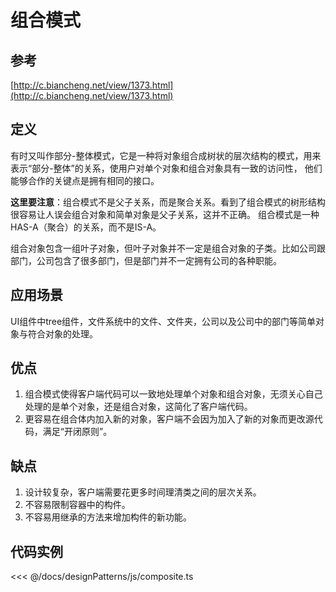 # 组合模式

## 参考

[http://c.biancheng.net/view/1373.html](http://c.biancheng.net/view/1373.html)

## 定义

有时又叫作部分-整体模式，它是一种将对象组合成树状的层次结构的模式，用来表示“部分-整体”的关系，使用户对单个对象和组合对象具有一致的访问性，
他们能够合作的关键点是拥有相同的接口。

**这里要注意**：组合模式不是父子关系，而是聚合关系。看到了组合模式的树形结构很容易让人误会组合对象和简单对象是父子关系，这并不正确。
组合模式是一种HAS-A（聚合）的关系，而不是IS-A。

组合对象包含一组叶子对象，但叶子对象并不一定是组合对象的子类。比如公司跟部门，公司包含了很多部门，但是部门并不一定拥有公司的各种职能。

## 应用场景

UI组件中tree组件，文件系统中的文件、文件夹，公司以及公司中的部门等简单对象与符合对象的处理。

## 优点

1. 组合模式使得客户端代码可以一致地处理单个对象和组合对象，无须关心自己处理的是单个对象，还是组合对象，这简化了客户端代码。
2. 更容易在组合体内加入新的对象，客户端不会因为加入了新的对象而更改源代码，满足“开闭原则”。

## 缺点

1. 设计较复杂，客户端需要花更多时间理清类之间的层次关系。
2. 不容易限制容器中的构件。
3. 不容易用继承的方法来增加构件的新功能。

## 代码实例

<designPatterns-composite />

<<< @/docs/designPatterns/js/composite.ts